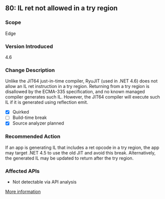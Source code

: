## 80: IL ret not allowed in a try region

### Scope
Edge

### Version Introduced
4.6

### Change Description
Unlike the JIT64 just-in-time compiler, RyuJIT (used in .NET 4.6) does not allow an IL ret instruction in a try region. Returning from a try region is disallowed by the ECMA-335 specification, and no known managed compiler generates such IL. However, the JIT64 compiler will execute such IL if it is generated using reflection emit.

- [x] Quirked
- [ ] Build-time break
- [x] Source analyzer planned

### Recommended Action
If an app is generating IL that includes a ret opcode in a try region, the app may target .NET 4.5 to use the old JIT and avoid this break. Alternatively, the generated IL may be updated to return after the try region.

### Affected APIs
* Not detectable via API analysis

[More information](https://msdn.microsoft.com/en-us/library/dn833125(v=vs.110).aspx#RyuJIT)

<!--
    ### Notes
    We could maybe detect this by looking for apps that emit ret opcodes, but we'd have to also know whether they were emitted into a try block.
-->


